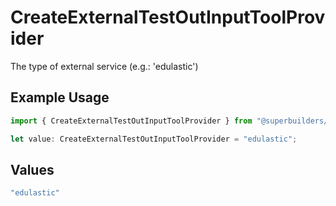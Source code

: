 # CreateExternalTestOutInputToolProvider

The type of external service (e.g.: 'edulastic')

## Example Usage

```typescript
import { CreateExternalTestOutInputToolProvider } from "@superbuilders/powerpath/models/components";

let value: CreateExternalTestOutInputToolProvider = "edulastic";
```

## Values

```typescript
"edulastic"
```